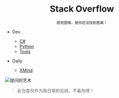 <div align="center">

# Stack Overflow

`感觉困难，是你还没找到答案！`

</div>

- Dev
    - [C#](/csharp/README.md)
    - [Python](/python/README.md)
    - [Tools](/tools/README.md)

- Daily
    - [XMind](/daily/README.md)

![提问的艺术](https://user-images.githubusercontent.com/13598361/64902105-ff3ad500-d6d3-11e9-82f6-89c54276ed31.png)

> 此仓库仅作为我日常的总结，不喜勿喷！